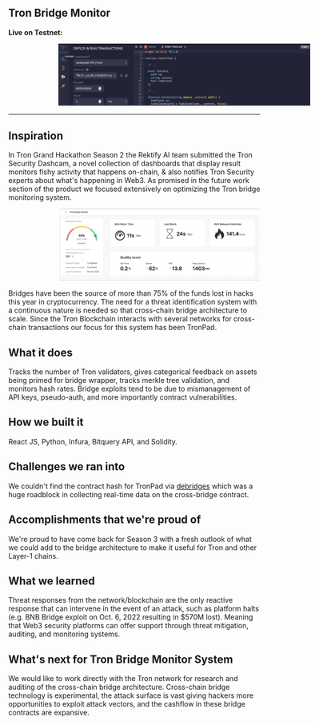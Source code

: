 
## Tron Bridge Monitor

<b> Live on Testnet: </b>

<!-- image -->
<p align="center">
  <img src="deploy.png" alt="" width="700" class="center" style="margin-left: 100px;"/>
</p>

---
## Inspiration
In Tron Grand Hackathon Season 2 the Rektify AI team submitted the Tron Security Dashcam, a novel collection of dashboards that display result monitors fishy activity that happens on-chain, & also notifies Tron Security experts about what's happening in Web3. As promised in the future work section of the product we focused extensively on optimizing the Tron bridge monitoring system. 

<!-- image -->
<p align="center">
  <img src="monitor.png" alt="" width="400" class="center" style="margin-left: 100px;"/>
</p>

Bridges have been the source of more than 75% of the funds lost in hacks this year in cryptocurrency. The need for a threat identification system with a continuous nature is needed so that cross-chain bridge architecture to scale. Since the Tron Blockchain interacts with several networks for cross-chain transactions our focus for this system has been TronPad.

## What it does
Tracks the number of Tron validators, gives categorical feedback on assets being primed for bridge wrapper, tracks merkle tree validation, and monitors hash rates. Bridge exploits tend to be due to mismanagement of API keys, pseudo-auth, and more importantly contract vulnerabilities. 

## How we built it
React JS, Python, Infura, Bitquery API, and Solidity.

## Challenges we ran into
We couldn't find the contract hash for TronPad via [debridges](https://debridges.com/tron-bridges) which was a huge roadblock in collecting real-time data on the cross-bridge contract.

## Accomplishments that we're proud of
We're proud to have come back for Season 3 with a fresh outlook of what we could add to the bridge architecture to make it useful for Tron and other Layer-1 chains.

## What we learned
Threat responses from the network/blockchain are the only reactive response that can intervene in the event of an attack, such as platform halts (e.g. BNB Bridge exploit on Oct. 6, 2022 resulting in $570M lost). Meaning that Web3 security platforms can offer support through threat mitigation, auditing, and monitoring systems.

## What's next for Tron Bridge Monitor System
We would like to work directly with the Tron network for research and auditing of the cross-chain bridge architecture. Cross-chain bridge technology is experimental, the attack surface is vast giving hackers more opportunities to exploit attack vectors, and the cashflow in these bridge contracts are expansive.
